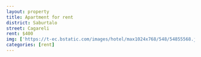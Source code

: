 ```yaml
---
layout: property
title: Apartment for rent
district: Saburtalo
street: Cagareli
rent: $400
img: ['https://t-ec.bstatic.com/images/hotel/max1024x768/548/54855568.jpg', 'https://s-ec.bstatic.com/images/hotel/max1024x768/548/54855553.jpg']
categories: [rent]
---
```



